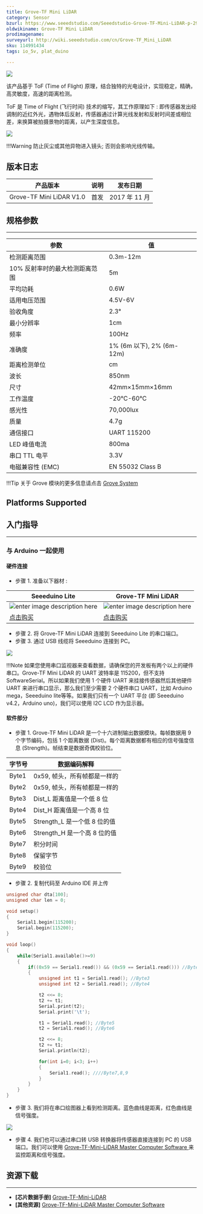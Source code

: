 ```yaml
---
title: Grove-TF Mini LiDAR
category: Sensor
bzurl: https://www.seeedstudio.com/Seeedstudio-Grove-TF-Mini-LiDAR-p-2996.html
oldwikiname: Grove-TF Mini LiDAR
prodimagename:
surveyurl: http://wiki.seeedstudio.com/cn/Grove-TF_Mini_LiDAR
sku: 114991434
tags: io_5v, plat_duino

---
```

![](https://github.com/SeeedDocument/Grove-TF_Mini_LiDAR/raw/master/img/Grove-TF-Mini-LiDAR.JPG)

该产品基于 ToF (Time of Flight) 原理，结合独特的光电设计，实现稳定，精确，高灵敏度，高速的距离检测。

ToF 是 Time of Flight (飞行时间) 技术的缩写，其工作原理如下 : 即传感器发出经调制的近红外光，遇物体后反射，传感器通过计算光线发射和反射时间差或相位差，来换算被拍摄景物的距离，以产生深度信息。

[![](https://github.com/SeeedDocument/wiki_chinese/raw/master/docs/images/click_to_buy.PNG)](https://item.taobao.com/item.htm?spm=a1z10.3-c.w4002-11172317909.9.64da35a6JET60o&id=561661551086)

!!!Warning
    防止灰尘或其他异物进入镜头; 否则会影响光线传输。


## 版本日志

| 产品版本              | 说明                                                                                                                                                                                    | 发布日期 |
|------------------------------|--------------------------------------------------------------------------------------------------------------------------------------------------------------------------------------------|---------------|
| Grove-TF Mini LiDAR V1.0 | 首发 | 2017 年 11 月 |


## 规格参数
---
| 参数 | 值 |
|---------------------------------------------|----------------------------------|
| 检测距离范围                             | 0.3m-12m                         |
| 10% 反射率时的最大检测距离范围 | 5m                               |
| 平均功耗                   | 0.6W                            |
| 适用电压范围                    | 4.5V-6V                          |
| 验收角度                            | 2.3°                             |
| 最小分辨率                    | 1cm                              |
| 频率                                   | 100Hz                            |
| 准确度                                    | 1%   (6m 以下), 2% (6m-12m) |
| 距离检测单位                     | cm                               |
| 波长                                  | 850nm                            |
| 尺寸                                        | 42mm×15mm×16mm                   |
| 工作温度                       | -20℃-60℃                       |
| 感光性                           | 70,000lux                        |
| 质量                                      | 4.7g                             |
| 通信接口                     | UART 115200                      |
| LED 峰值电流                           | 800ma                            |
| 串口 TTL 电平               | 3.3V                              |
| 电磁兼容性 (EMC)          | EN 55032 Class B                  |

!!!Tip
    关于 Grove 模块的更多信息请点击 [Grove System](http://wiki.seeedstudio.com/cn/Grove_System/)

Platforms Supported
-------------------

## 入门指导
---
### 与 Arduino 一起使用

#### 硬件连接

- 步骤 1. 准备以下器材 :

| Seeeduino Lite |  Grove-TF Mini LiDAR |
|--------------|-----------------|
|![enter image description here](https://github.com/SeeedDocument/Grove-TF_Mini_LiDAR/raw/master/img/Seeed%20lite_S.jpg)|![enter image description here](https://github.com/SeeedDocument/Grove-TF_Mini_LiDAR/raw/master/img/Grove-TF-Mini-LiDAR_S.JPG)|
|[点击购买](https://item.taobao.com/item.htm?spm=a1z10.3-c.w4002-11172317909.10.23496284BzrIs0&id=45487750521)|[点击购买](https://item.taobao.com/item.htm?spm=a1z10.3-c.w4002-11172317909.9.11393bf8StVqql&id=561661551086)|

- 步骤 2. 将 Grove-TF Mini LiDAR 连接到 Seeeduino Lite 的串口端口。
- 步骤 3. 通过 USB 线缆将 Seeeduino 连接到 PC。

![](https://github.com/SeeedDocument/Grove-TF_Mini_LiDAR/raw/master/img/Seeeduino.JPG)

!!!Note
    如果您使用串口监视器来查看数据，请确保您的开发板有两个以上的硬件串口。Grove-TF Mini LiDAR 的 UART 波特率是 115200，但不支持 SoftwareSerial。所以如果我们使用 1 个硬件 UART 来挂接传感器然后其他硬件 UART 来进行串口显示，那么我们至少需要 2 个硬件串口 UART，比如 Arduino mega，Seeeduino lite等等。如果我们只有一个 UART 平台 (即 Seeeduino v4.2，Arduino uno)，我们可以使用 I2C LCD 作为显示器。


#### 软件部分

- 步骤 1. Grove-TF Mini LiDAR 是一个十六进制输出数据模块。每帧数据用 9 个字节编码，包括 1 个距离数据 (Dist)。每个距离数据都有相应的信号强度信息 (Strength)。帧结束是数据奇偶校验位。

| 字节号  | 数据编码解释                |
|-------|---------------------------------------------|
| Byte1 | 0x59, 帧头，所有帧都是一样的 |
| Byte2 | 0x59, 帧头，所有帧都是一样的 |
| Byte3 | Dist_L 距离值是一个低 8 位       |
| Byte4 | Dist_H 距离值是一个高 8 位      |
| Byte5 | Strength_L 是一个低 8 位的值                  |
| Byte6 | Strength_H 是一个高 8 位的值                |
| Byte7 | 积分时间                           |
| Byte8 | 保留字节                             |
| Byte9 | 校验位                             |


- 步骤 2. 复制代码至 Arduino IDE 并上传

```c
unsigned char dta[100];
unsigned char len = 0;

void setup()
{
    Serial1.begin(115200);
    Serial.begin(115200);
}

void loop()
{
    while(Serial1.available()>=9)
    {
        if((0x59 == Serial1.read()) && (0x59 == Serial1.read())) //Byte1 & Byte2
        {
            unsigned int t1 = Serial1.read(); //Byte3
            unsigned int t2 = Serial1.read(); //Byte4

            t2 <<= 8;
            t2 += t1;
            Serial.print(t2);
            Serial.print('\t');

            t1 = Serial1.read(); //Byte5
            t2 = Serial1.read(); //Byte6

            t2 <<= 8;
            t2 += t1;
            Serial.println(t2);

            for(int i=0; i<3; i++)
            {
                Serial1.read(); ////Byte7,8,9
            }
        }
    }
}
```

- 步骤 3. 我们将在串口绘图器上看到检测距离。蓝色曲线是距离，红色曲线是信号强度。

![](https://github.com/SeeedDocument/Grove-TF_Mini_LiDAR/raw/master/img/curve.png)

- 步骤 4. 我们也可以通过串口转 USB 转换器将传感器直接连接到 PC 的 USB 端口。我们可以使用 [Grove-TF-Mini-LiDAR Master Computer Software
](https://github.com/SeeedDocument/Grove-TF_Mini_LiDAR/raw/master/res/Grove-TF-Mini-LiDAR%20Master%20Computer%20Software.zip) 来监控距离和信号强度。  

## 资源下载
---
- **[芯片数据手册]** [Grove-TF-Mini-LiDAR
](https://github.com/SeeedDocument/Grove-TF_Mini_LiDAR/raw/master/res/DE-LiDAR%20TFmini%20Datasheet-V1.6-EN.pdf)
- **[其他资源]** [Grove-TF-Mini-LiDAR Master Computer Software
](https://github.com/SeeedDocument/Grove-TF_Mini_LiDAR/raw/master/res/Grove-TF-Mini-LiDAR%20Master%20Computer%20Software.zip)
